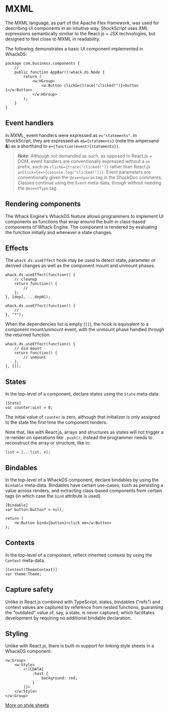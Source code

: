 # MXML

The MXML language, as part of the Apache Flex framework, was used for describing UI components in an intuitive way. ShockScript uses XML expressions semantically similiar to the React.js + JSX technologies, but designed to feel close to MXML in readability.

The following demonstrates a basic UI component implemented in WhackDS:

```
package com.business.components {
    //
    public function AppBar():whack.ds.Node {
        return (
            <w:HGroup>
                <w:Button click&={trace("clicked!")}>button 1</w:Button>
            </w:HGroup>
        );
    }
}
```

## Event handlers

In MXML, event handlers were expressed as `e="statements"`. In ShockScript, they are expressed as `e&={statements}` (note the ampersand **\&**) as a shorthand to `e={function(event){statements}}`.

> **Note**: Although not demanded as such, as opposed to React.js + DOM, event handlers are conventionally expressed without a `on` prefix, such as `click&={trace("clicked!")}` rather than React.js `onClick={e=>{console.log("clicked!")}}`. Event parameters are conventionally given the `@eventparam` tag in the ShockDoc comments. Classes continue using the `Event` meta-data, though without needing the `@eventType` tag.

## Rendering components

The Whack Engine's WhackDS feature allows programmers to implement UI components as functions that wrap around the built-in class-based components of Whack Engine. The component is rendered by evaluating the function initially and whenever a state changes.

## Effects

The `whack.ds.useEffect` hook may be used to detect state, parameter or derived changes as well as the component mount and unmount phases.

```
whack.ds.useEffect(function() {
    // cleanup
    return function() {
        //
    };
}, [dep1, ...depN]);

whack.ds.useEffect(function() {
    //
}, "*");
```

When the dependencies list is empty (`[]`), the hook is equivalent to a component mount/unmount event, with the unmount phase handled through the returned function.

```
whack.ds.useEffect(function() {
    // did mount
    return function() {
        // unmount
    };
}, []);
```

## States

In the top-level of a component, declare states using the `State` meta-data:

```
[State]
var counter:uint = 0;
```

The initial value of `counter` is zero, although that initializer is only assigned to the state the first time the component renders.

Note that, like with React.js, arrays and structures as states will not trigger a re-render on operations like `.push()`; instead the programmer needs to reconstruct the array or structure, like in:

```
list = [...list, v];
```

## Bindables

In the top-level of a WhackDS component, declare bindables by using the `Bindable` meta-data. Bindables have certain use-cases, such as persisting a value across renders, and extracting class-based components from certain tags (in which case the `bind` attribute is used).

```
[Bindable]
var button:Button? = null;

return (
    <w:Button bind={button}>click me</w:Button>
);
```

## Contexts

In the top-level of a component, reflect inherited contexts by using the `Context` meta-data.

```
[Context(ThemeContext)]
var theme:Theme;
```

## Capture safety

Unlike in React.js combined with TypeScript, states, bindables ("refs") and context values are captured by reference from nested functions, guaranting the "outdated" value of, say, a state, is never captured, which facilitates development by requiring no additional bindable declaration.

## Styling

Unlike with React.js, there is built-in support for linking style sheets in a WhackDS component.

```
<w:Group>
    <w:Style>
        <![CDATA[
            :host {
                background: red;
            }
        ]]>
    </w:Style>
</w:Group>
```


[More on style sheets](../xml-capabilities/whack.md#linking-cascading-style-sheets)

